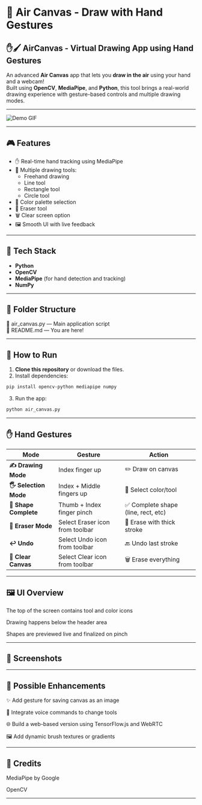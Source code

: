 # 🎨 Air Canvas - Draw with Hand Gestures

## ✋🖌️ AirCanvas - Virtual Drawing App using Hand Gestures

An advanced **Air Canvas** app that lets you **draw in the air** using your hand and a webcam!  
Built using **OpenCV**, **MediaPipe**, and **Python**, this tool brings a real-world drawing experience with gesture-based controls and multiple drawing modes.

---

![Demo GIF](https://your-demo-link.gif) <!-- Replace with your demo gif if available -->

---

## 🎮 Features

- ✋ Real-time hand tracking using MediaPipe
- 🎨 Multiple drawing tools:
  - Freehand drawing
  - Line tool
  - Rectangle tool
  - Circle tool
- 🌈 Color palette selection
- 🧽 Eraser tool
- 🗑️ Clear screen option
- 🖼️ Smooth UI with live feedback

---

## 🧰 Tech Stack

- **Python**
- **OpenCV**
- **MediaPipe** (for hand detection and tracking)
- **NumPy**

---

## 📂 Folder Structure
📄 air_canvas.py — Main application script <br>
📄 README.md — You are here! <br>

---

## 🚀 How to Run

1. **Clone this repository** or download the files.
2. Install dependencies:

```bash
pip install opencv-python mediapipe numpy
```
3. Run the app:

```bash
python air_canvas.py
```
---

## ✋ Hand Gestures

| Mode               | Gesture                          | Action                           |
|--------------------|-----------------------------------|-----------------------------------|
| **✍️ Drawing Mode**   | Index finger up                   | ✏️ Draw on canvas                  |
| **🖐️ Selection Mode** | Index + Middle fingers up         | 🎨 Select color/tool               |
| **🤏 Shape Complete** | Thumb + Index finger pinch        | ✅ Complete shape (line, rect, etc)|
| **🧽 Eraser Mode**    | Select Eraser icon from toolbar   | 🧼 Erase with thick stroke         |
| **↩️ Undo**           | Select Undo icon from toolbar     | 🔙 Undo last stroke                |
| **🧹 Clear Canvas**   | Select Clear icon from toolbar    | 🗑️ Erase everything                |

---

## 🖼️ UI Overview <br>
The top of the screen contains tool and color icons <br>

Drawing happens below the header area <br>

Shapes are previewed live and finalized on pinch <br>

---

## 📸 Screenshots
<!-- Add some screenshots or gif demos here if you'd like -->

---

## 🔮 Possible Enhancements
✨ Add gesture for saving canvas as an image <br>

🎤 Integrate voice commands to change tools <br>

🌐 Build a web-based version using TensorFlow.js and WebRTC <br>

🖼️ Add dynamic brush textures or gradients <br>

---

## 🤝 Credits <br>
MediaPipe by Google <br>

OpenCV <br>

---
